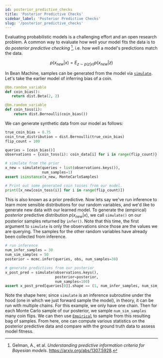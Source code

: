 ```yaml
---
id: posterior_predictive_checks
title: 'Posterior Predictive Checks'
sidebar_label: 'Posterior Predictive Checks'
slug: '/posterior_predictive_checks'
---
```


Evaluating probabilistic models is a challenging effort and an open research problem.  A common way to evaluate how well your model fits the data is to do *posterior predictive checking* [^1], i.e. how well a model's predictions match the data.

$$
p(x_{new} | x) = E_{z\sim p(z|x)} p(x_{new}|z)
$$

In Bean Machine, samples can be generated from the model via [`simulate`](https://beanmachine.org/api/beanmachine.ppl.inference.predictive.html?beanmachine.ppl.inference.predictive.Predictive.simulate#beanmachine.ppl.inference.predictive.simulate). Let's take the earlier model of inferring bias of a coin.
```python
@bm.random_variable
def coin_bias():
   return dist.Beta(2, 2)

@bm.random_variable
def coin_toss(i):
    return dist.Bernoulli(coin_bias())
```
We can generate synthetic data from our model as follows:
```python
true_coin_bias = 0.75
coin_true_distribution = dist.Bernoulli(true_coin_bias)
flip_count = 100

queries = [coin_bias()]
observations = {coin_toss(i): coin_data[i] for i in range(flip_count)}

# simulate from the prior
x_new = simulate(queries + list(observations.keys()),
                 num_samples=1)
assert isinstance(x_new, MonteCarloSamples)

# Print out some generated coin tosses from our model.
print([x_new[coin_toss(i)] for i in range(flip_count)])
```

This is also known as a prior predictive. Now lets say we've run inference to learn more sensible distributions for our random variables, and we'd like to generate new data with our learned model.
To generate the (empirical) *posterior* predictive distribution $p(x_{new}|x)$, we call `simulate()` on our posterior samples returned by `infer()`. Note that this time, the first argument
to `simulate` is only the observations since those are the values we are querying. The samples for the other random variables have already been collected from inference.

```python
# run inference
num_infer_samples = 30
num_sim_samples = 50
posterior = mcmc.infer(queries, obs, num_samples=30)

# generate predictives from our posterior
x_post_pred = simulate(observations.keys(),
                       posterior=posterior,
                       num_samples=100)
assert x_post_pred[queries[0]].shape == (1, num_infer_samples, num_sim_samples)
```

Note the shape here; since `simulate` is an inference subroutine under the hood (one in which we just forward sample the model), in theory, it can be run with multiple chains. For this example,
we only have one chain. Then for each Monte Carlo sample of our posterior, we sample `num_sim_samples` many coin flips. We can then use [`Empirical`](https://beanmachine.org/api/beanmachine.ppl.html#beanmachine.ppl.empirical)
to sample from this resulting bag of samples. From here, one can compute various statistics on the posterior predictive data and compare with the ground truth data to assess model fitness.

[^1]: Gelman, A., et al. *Understanding predictive information criteria for Bayesian models*. https://arxiv.org/abs/1307.5928.
